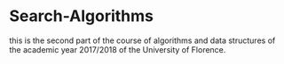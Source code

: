 # Search-Algorithms
this is the second part of the course of algorithms and data structures of the academic year 2017/2018 of the University of Florence. 

